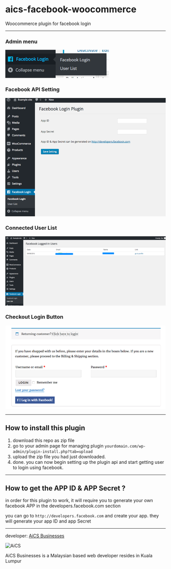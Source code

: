 # aics-facebook-woocommerce
Woocommerce plugin for facebook login

---

### Admin menu
![admin menu](shot/facebook-login-plugin-menu.png)

### Facebook API Setting
![admin fb page](shot/facebook-admin-wp.png)

### Connected User List
![connected user](shot/senarai-user-logedin.png)

### Checkout Login Button
![login button](shot/login-button.png)

---

## How to install this plugin

1. download this repo as zip file
2. go to your admin page for managing plugin `yourdomain.com/wp-admin/plugin-install.php?tab=upload`
3. upload the zip file you had just downloaded.
4. done. you can now begin setting up the plugin api and start getting user to login using facebook.

---

## How to get the APP ID & APP Secret ?

in order for this plugin to work, it will require you to generate your own facebook APP in the developers.facebook.com section

you can go to `http://developers.facebook.com` and create your app. they will generate your app ID and app Secret

---
developer: [AiCS Businesses](http://aics.my)

![AiCS](http://aics.my/templates/aics/img/aics-web-logo.png "AiCS Businesses")

AiCS Businesses is a Malaysian based web developer resides in Kuala Lumpur